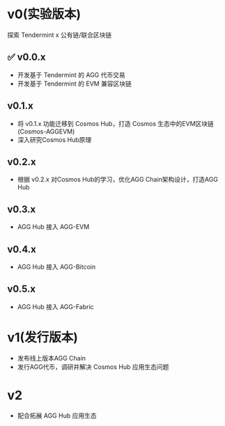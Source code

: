 # v0(实验版本)

探索 Tendermint x 公有链/联合区块链


## ✅ v0.0.x

- 开发基于 Tendermint 的 AGG 代币交易
- 开发基于 Tendermint 的 EVM 兼容区块链

## v0.1.x

- 将 v0.1.x 功能迁移到 Cosmos Hub，打造 Cosmos 生态中的EVM区块链(Cosmos-AGGEVM)
- 深入研究Cosmos Hub原理

## v0.2.x

- 根据 v0.2.x 对Cosmos Hub的学习，优化AGG Chain架构设计，打造AGG Hub

## v0.3.x

- AGG Hub 接入 AGG-EVM

## v0.4.x

- AGG Hub 接入 AGG-Bitcoin

## v0.5.x

- AGG Hub 接入 AGG-Fabric

# v1(发行版本)

- 发布线上版本AGG Chain
- 发行AGG代币，调研并解决 Cosmos Hub 应用生态问题

# v2

- 配合拓展 AGG Hub 应用生态